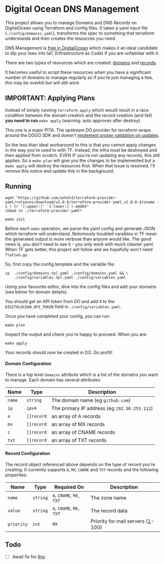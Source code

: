# Digital Ocean DNS Management

This project allows you to manage Domains and DNS Records on DigitalOcean using Terraform and config files. It takes a yaml input file (`./config/domains.yaml`), transforms the spec to something that terraform understands and then creates the resources you need.

DNS Management is [free in DigitalOcean](https://www.digitalocean.com/docs/networking/dns/overview/) which makes it an ideal candidate to dip your toes into IaC (Infrastructure as Code) if you are unfamiliar with it.

There are two types of resources which are created: [domains](https://www.terraform.io/docs/providers/do/r/domain.html) and [records](https://www.terraform.io/docs/providers/do/r/record.html).

It becomes useful to script these resources when you have a significant number of domains to manage regularly so if you're just managing a few, this may be overkill but will still work.

## IMPORTANT: Applying Plans

Instead of simply running `terraform apply` which would result in a race condition between the domain creation and the record creation (and fail) **you need to run** `make apply` (warning: auto approves after destroy).

This one is a major PITA. The upstream DO provider for terraform wraps around the DOGO SDK and doesn't [implement proper validation on updates](https://github.com/terraform-providers/terraform-provider-digitalocean/issues/58).

So the less than ideal workaround to this is that you cannot apply changes in the way you're used to with TF. Instead, the infra must be destroyed and then applied from scratch. EVEN IF you're not updating any records, this still applies. So a `make plan` will give you the changes to be implemented but a `make apply` will destroy the resources first. When that issue is resolved, I'll remove this notice and update this in the background.

## Running

```
wget "https://github.com/ashald/terraform-provider-yaml/releases/download/v2.0.0/terraform-provider-yaml_v2.0.0-$(uname -s | tr '[:upper:]' '[:lower:]')-amd64"
chmod +x ./terraform-provider-yaml*

make init
```

Before each `make` operation, we parse the yaml config and generate JSON which terraform will understand. Notoriously troubled varaibles in TF mean the generated output is more verbose than anyone would like. The good news is, you don't need to see it - you only work with much cleaner yaml. When TF gets better, this project will follow and we hopefully won't need `flatten.go`.

So, first copy the config template and the variable file:

```
cp  ./config/domains.tpl.yaml ./config/domains.yaml && \
    ./config/variables.tpl.yaml ./config/variables.yaml 
```

Using your favourite editor, dive into the config files and add your domains (see below for domain details).

You should get an API token from DO and add it to the `DIGITALOCEAN_API_TOKEN` field in `./config/variables.yaml`.

Once you have completed your config, you can run:

```
make plan
```

Inspect the output and check you're happy to proceed. When you are:

```
make apply
```

Your records should now be created in DO. Go profit!

#### Domain Configuration

There is a top level `domains` attribute which is a list of the domains you want to manage. Each domain has several attributes:

Name   | Type       | Description
------ | ---------- | -----------
`name` | `string`   | The domain name (eg `github.com`)
`ip`   | `ipv4`     | The primary IP address (eg `192.30.253.112`)
`a`    | `[]record` | an array of A records
`mx`   | `[]record` | an array of MX records
`c`    | `[]record` | an array of CNAME records
`txt`  | `[]record` | an array of TXT records

#### Record Configuration

The record object referenced above depends on the type of record you're creating. It currently supports `A`, `MX`, `CNAME` and `TXT` records and the following properties:

Name       | Type     | Required On               | Description
---------- | -------- | ------------------------- | -----------
`name`     | `string` | `A`, `CNAME`, `MX`, `TXT` | The zone name
`value`    | `string` | `A`, `CNAME`, `MX`, `TXT` | The record data
`priority` | `int`    | `MX`                      | Priority for mail servers ([1](https://github.com/terraform-providers/terraform-provider-digitalocean/issues/6)-100)

## Todo

 - [ ] Await fix for [this](https://github.com/terraform-providers/terraform-provider-digitalocean/issues/58)
